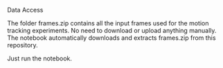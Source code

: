 Data Access

The folder frames.zip contains all the input frames used for the motion tracking experiments.
No need to download or upload anything manually.
The notebook automatically downloads and extracts frames.zip from this repository.

Just run the notebook.
